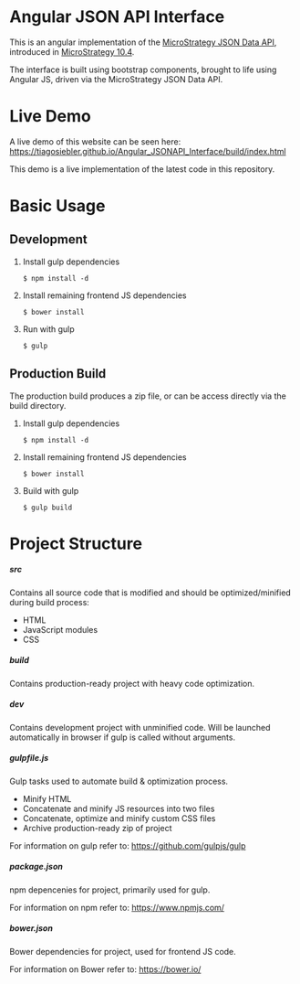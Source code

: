 # Angular JSON API Interface 

This is an angular implementation of the [MicroStrategy JSON Data API](https://lw.microstrategy.com/msdz/MSDL/_CurrentGARelease/docs/projects/WebSDK/default.htm#topics/json/JSON_Data_API.htm), introduced in [MicroStrategy 10.4](https://community.microstrategy.com/t5/Tech-Corner/New-in-10-4-native-JSON-data-support-through-RESTful-APIs/ba-p/301774).

The interface is built using bootstrap components, brought to life using Angular JS, driven via the MicroStrategy JSON Data API.

# Live Demo
A live demo of this website can be seen here:
https://tiagosiebler.github.io/Angular_JSONAPI_Interface/build/index.html

This demo is a live implementation of the latest code in this repository.

# Basic Usage
## Development 
1. Install gulp dependencies

	```
	$ npm install -d
	```
2. Install remaining frontend JS dependencies

	```
	$ bower install
	```
3. Run with gulp

	```
	$ gulp
	```

## Production Build
The production build produces a zip file, or can be access directly via the build directory.

1. Install gulp dependencies

	```
	$ npm install -d
	```
2. Install remaining frontend JS dependencies

	```
	$ bower install
	```
3. Build with gulp

	```
	$ gulp build
	```
	
# Project Structure
##### src
Contains all source code that is modified and should be optimized/minified during build process:
* HTML
* JavaScript modules
* CSS

##### build
Contains production-ready project with heavy code optimization.

##### dev
Contains development project with unminified code. Will be launched automatically in browser if gulp is called without arguments.

##### gulpfile.js
Gulp tasks used to automate build & optimization process. 
* Minify HTML
* Concatenate and minify JS resources into two files
* Concatenate, optimize and minify custom CSS files
* Archive production-ready zip of project

For information on gulp refer to: https://github.com/gulpjs/gulp

##### package.json
npm depencenies for project, primarily used for gulp.

For information on npm refer to: https://www.npmjs.com/

##### bower.json
Bower dependencies for project, used for frontend JS code.

For information on Bower refer to: https://bower.io/

